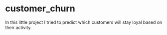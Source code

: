 # customer_churn
In this little project I tried to predict which customers will stay loyal based on their activity.
